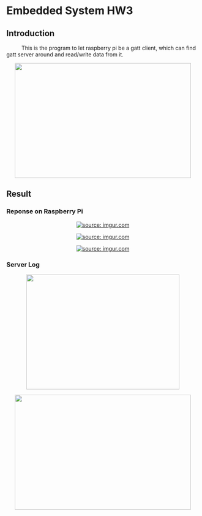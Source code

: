# Embedded System HW3
## Introduction
&nbsp;&nbsp;&nbsp;&nbsp;&nbsp;&nbsp;&nbsp;&nbsp;&nbsp;
This is the program to let raspberry pi be a gatt client, which can find gatt server around and read/write data from it.
<p align="center">
<img width="460" height="300" src="https://i.imgur.com/YmHeMx7.png">
</p>


## Result
### Reponse on Raspberry Pi
<p align="center">
<a href="https://imgur.com/qAVzDga"><img src="https://i.imgur.com/qAVzDga.png" title="source: imgur.com" /></a>
</p>
<p align="center">
<a href="https://imgur.com/WUrqlCS"><img src="https://i.imgur.com/WUrqlCS.png" title="source: imgur.com" /></a>
</p>
<p align="center">
<a href="https://imgur.com/kLihSsK"><img src="https://i.imgur.com/kLihSsK.png" title="source: imgur.com" /></a>
</p>

### Server Log
<p align="center">
<img width="400" height="300" src="https://i.imgur.com/tvgeMUq.jpg">
</p>
<p align="center">
<img width="460" height="300" src="https://i.imgur.com/RQgeniV.jpg">
</p>
